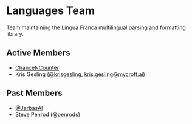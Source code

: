 Languages Team
============
Team maintaining the [Lingua Franca](https://github.com/mycroftai/lingua-franca) multilingual parsing and formatting library.

## Active Members

* [ChanceNCounter](https://github.com/chancencounter)
* Kris Gesling ([@krisgesling](https://github.com/krisgesling), kris.gesling@mycroft.ai)

## Past Members

* [@JarbasAl](https://github.com/JarbasAl)
* Steve Penrod ([@penrods](https://github.com/penrods))
